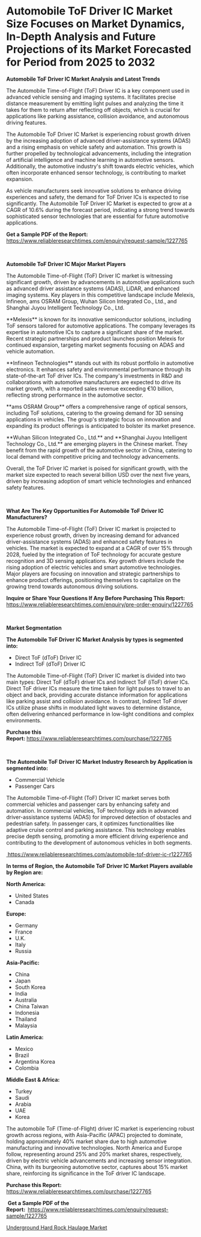 <p><h1>Automobile ToF Driver IC Market Size Focuses on Market Dynamics, In-Depth Analysis and Future Projections of its Market Forecasted for Period from 2025 to 2032</h1></p><p><strong>Automobile ToF Driver IC Market Analysis and Latest Trends</strong></p>
<p><p>The Automobile Time-of-Flight (ToF) Driver IC is a key component used in advanced vehicle sensing and imaging systems. It facilitates precise distance measurement by emitting light pulses and analyzing the time it takes for them to return after reflecting off objects, which is crucial for applications like parking assistance, collision avoidance, and autonomous driving features.</p><p>The Automobile ToF Driver IC Market is experiencing robust growth driven by the increasing adoption of advanced driver-assistance systems (ADAS) and a rising emphasis on vehicle safety and automation. This growth is further propelled by technological advancements, including the integration of artificial intelligence and machine learning in automotive sensors. Additionally, the automotive industry's shift towards electric vehicles, which often incorporate enhanced sensor technology, is contributing to market expansion.</p><p>As vehicle manufacturers seek innovative solutions to enhance driving experiences and safety, the demand for ToF Driver ICs is expected to rise significantly. The Automobile ToF Driver IC Market is expected to grow at a CAGR of 10.6% during the forecast period, indicating a strong trend towards sophisticated sensor technologies that are essential for future automotive applications.</p></p>
<p><strong>Get a Sample PDF of the Report:&nbsp;</strong> <a href="https://www.reliableresearchtimes.com/enquiry/request-sample/1227765?utm_campaign=3037&utm_medium=2&utm_source=Github&utm_content=ia&utm_term=31032025&utm_id=automobile-tof-driver-ic">https://www.reliableresearchtimes.com/enquiry/request-sample/1227765</a></p>
<p>&nbsp;</p>
<p><strong>Automobile ToF Driver IC Major Market Players</strong></p>
<p><p>The Automobile Time-of-Flight (ToF) Driver IC market is witnessing significant growth, driven by advancements in automotive applications such as advanced driver assistance systems (ADAS), LiDAR, and enhanced imaging systems. Key players in this competitive landscape include Melexis, Infineon, ams OSRAM Group, Wuhan Silicon Integrated Co., Ltd., and Shanghai Juyou Intelligent Technology Co., Ltd.</p><p>**Melexis** is known for its innovative semiconductor solutions, including ToF sensors tailored for automotive applications. The company leverages its expertise in automotive ICs to capture a significant share of the market. Recent strategic partnerships and product launches position Melexis for continued expansion, targeting market segments focusing on ADAS and vehicle automation.</p><p>**Infineon Technologies** stands out with its robust portfolio in automotive electronics. It enhances safety and environmental performance through its state-of-the-art ToF driver ICs. The company's investments in R&D and collaborations with automotive manufacturers are expected to drive its market growth, with a reported sales revenue exceeding €10 billion, reflecting strong performance in the automotive sector.</p><p>**ams OSRAM Group** offers a comprehensive range of optical sensors, including ToF solutions, catering to the growing demand for 3D sensing applications in vehicles. The group's strategic focus on innovation and expanding its product offerings is anticipated to bolster its market presence.</p><p>**Wuhan Silicon Integrated Co., Ltd.** and **Shanghai Juyou Intelligent Technology Co., Ltd.** are emerging players in the Chinese market. They benefit from the rapid growth of the automotive sector in China, catering to local demand with competitive pricing and technology advancements.</p><p>Overall, the ToF Driver IC market is poised for significant growth, with the market size expected to reach several billion USD over the next five years, driven by increasing adoption of smart vehicle technologies and enhanced safety features.</p></p>
<p>&nbsp;</p>
<p><strong>What Are The Key Opportunities For Automobile ToF Driver IC Manufacturers?</strong></p>
<p><p>The Automobile Time-of-Flight (ToF) Driver IC market is projected to experience robust growth, driven by increasing demand for advanced driver-assistance systems (ADAS) and enhanced safety features in vehicles. The market is expected to expand at a CAGR of over 15% through 2028, fueled by the integration of ToF technology for accurate gesture recognition and 3D sensing applications. Key growth drivers include the rising adoption of electric vehicles and smart automotive technologies. Major players are focusing on innovation and strategic partnerships to enhance product offerings, positioning themselves to capitalize on the growing trend towards autonomous driving solutions.</p></p>
<p><strong>Inquire or Share Your Questions If Any Before Purchasing This Report:</strong> <a href="https://www.reliableresearchtimes.com/enquiry/pre-order-enquiry/1227765?utm_campaign=3037&utm_medium=2&utm_source=Github&utm_content=ia&utm_term=31032025&utm_id=automobile-tof-driver-ic">https://www.reliableresearchtimes.com/enquiry/pre-order-enquiry/1227765</a></p>
<p>&nbsp;</p>
<p><strong>Market Segmentation</strong></p>
<p><strong>The Automobile ToF Driver IC Market Analysis by types is segmented into:</strong></p>
<p><ul><li>Direct ToF (dToF) Driver IC</li><li>Indirect ToF (dToF) Driver IC</li></ul></p>
<p><p>The Automobile Time-of-Flight (ToF) Driver IC market is divided into two main types: Direct ToF (dToF) driver ICs and Indirect ToF (iToF) driver ICs. Direct ToF driver ICs measure the time taken for light pulses to travel to an object and back, providing accurate distance information for applications like parking assist and collision avoidance. In contrast, Indirect ToF driver ICs utilize phase shifts in modulated light waves to determine distance, often delivering enhanced performance in low-light conditions and complex environments.</p></p>
<p><strong>Purchase this Report:&nbsp;</strong><a href="https://www.reliableresearchtimes.com/purchase/1227765?utm_campaign=3037&utm_medium=2&utm_source=Github&utm_content=ia&utm_term=31032025&utm_id=automobile-tof-driver-ic">https://www.reliableresearchtimes.com/purchase/1227765</a></p>
<p>&nbsp;</p>
<p><strong>The Automobile ToF Driver IC Market Industry Research by Application is segmented into:</strong></p>
<p><ul><li>Commercial Vehicle</li><li>Passenger Cars</li></ul></p>
<p><p>The Automobile Time-of-Flight (ToF) Driver IC market serves both commercial vehicles and passenger cars by enhancing safety and automation. In commercial vehicles, ToF technology aids in advanced driver-assistance systems (ADAS) for improved detection of obstacles and pedestrian safety. In passenger cars, it optimizes functionalities like adaptive cruise control and parking assistance. This technology enables precise depth sensing, promoting a more efficient driving experience and contributing to the development of autonomous vehicles in both segments.</p></p>
<p><a href="https://www.reliableresearchtimes.com/automobile-tof-driver-ic-r1227765?utm_campaign=3037&utm_medium=2&utm_source=Github&utm_content=ia&utm_term=31032025&utm_id=automobile-tof-driver-ic">&nbsp;https://www.reliableresearchtimes.com/automobile-tof-driver-ic-r1227765</a></p>
<p><strong>In terms of Region, the Automobile ToF Driver IC Market Players available by Region are:</strong></p>
<p>
    <p> <strong> North America: </strong>
        <ul>
            <li>United States</li>
            <li>Canada</li>
        </ul>
        </p> 
    <p> <strong> Europe: </strong>
        <ul>
            <li>Germany</li>
            <li>France</li>
            <li>U.K.</li>
            <li>Italy</li>
            <li>Russia</li>
        </ul>
        </p> 
    <p> <strong> Asia-Pacific: </strong>
        <ul>
            <li>China</li>
            <li>Japan</li>
            <li>South Korea</li>
            <li>India</li>
            <li>Australia</li>
            <li>China Taiwan</li>
            <li>Indonesia</li>
            <li>Thailand</li>
            <li>Malaysia</li>
        </ul>
        </p> 
    <p> <strong> Latin America: </strong>
        <ul>
            <li>Mexico</li>
            <li>Brazil</li>
            <li>Argentina Korea</li>
            <li>Colombia</li>
        </ul>
        </p> 
    <p> <strong> Middle East & Africa: </strong>
        <ul>
            <li>Turkey</li>
            <li>Saudi</li>
            <li>Arabia</li>
            <li>UAE</li>
            <li>Korea</li>
        </ul>
    </p>
    </p>
<p><p>The automobile ToF (Time-of-Flight) driver IC market is experiencing robust growth across regions, with Asia-Pacific (APAC) projected to dominate, holding approximately 40% market share due to high automotive manufacturing and innovative technologies. North America and Europe follow, representing around 25% and 20% market shares, respectively, driven by electric vehicle advancements and increasing sensor integration. China, with its burgeoning automotive sector, captures about 15% market share, reinforcing its significance in the ToF driver IC landscape.</p></p>
<p><strong>Purchase this Report: </strong><a href="https://www.reliableresearchtimes.com/purchase/1227765?utm_campaign=3037&utm_medium=2&utm_source=Github&utm_content=ia&utm_term=31032025&utm_id=automobile-tof-driver-ic">https://www.reliableresearchtimes.com/purchase/1227765</a></p>
<p>&nbsp;<strong>Get a Sample PDF of the Report:&nbsp;&nbsp;</strong><a href="https://www.reliableresearchtimes.com/enquiry/request-sample/1227765?utm_campaign=3037&utm_medium=2&utm_source=Github&utm_content=ia&utm_term=31032025&utm_id=automobile-tof-driver-ic">https://www.reliableresearchtimes.com/enquiry/request-sample/1227765</a></p>
<p><strong></strong></p>
<p><p><a href="https://github.com/lalolatiot/Market-Research-Report-List-1/blob/main/underground-hard-rock-haulage-market.md?utm_campaign=3037&utm_medium=2&utm_source=Github&utm_content=ia&utm_term=31032025&utm_id=automobile-tof-driver-ic">Underground Hard Rock Haulage Market</a></p></p>